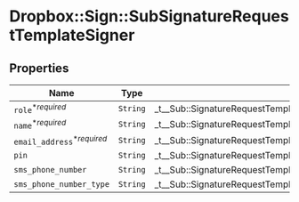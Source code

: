 # Dropbox::Sign::SubSignatureRequestTemplateSigner



## Properties

| Name | Type | Description | Notes |
| ---- | ---- | ----------- | ----- |
| `role`<sup>*_required_</sup> | ```String``` |  _t__Sub::SignatureRequestTemplateSigner::ROLE  |  |
| `name`<sup>*_required_</sup> | ```String``` |  _t__Sub::SignatureRequestTemplateSigner::NAME  |  |
| `email_address`<sup>*_required_</sup> | ```String``` |  _t__Sub::SignatureRequestTemplateSigner::EMAIL_ADDRESS  |  |
| `pin` | ```String``` |  _t__Sub::SignatureRequestTemplateSigner::PIN  |  |
| `sms_phone_number` | ```String``` |  _t__Sub::SignatureRequestTemplateSigner::SMS_PHONE_NUMBER  |  |
| `sms_phone_number_type` | ```String``` |  _t__Sub::SignatureRequestTemplateSigner::SIGNER_SMS_PHONE_NUMBER_TYPE  |  |

